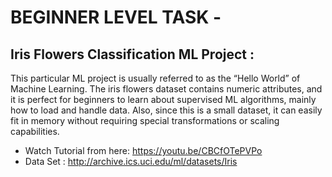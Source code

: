 # BEGINNER LEVEL TASK -
## Iris Flowers Classification ML Project :
This particular ML project is usually referred to as the “Hello World” of Machine Learning. The iris flowers dataset contains numeric attributes, and it is perfect for beginners to learn about supervised ML algorithms, mainly how to load and handle data. Also, since this is a small dataset, it can easily fit in memory without requiring special transformations or scaling capabilities.

* Watch Tutorial from here:  https://youtu.be/CBCfOTePVPo
* Data Set : http://archive.ics.uci.edu/ml/datasets/Iris
